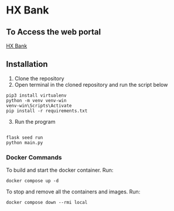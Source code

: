# HX Bank

## To Access the web portal
[HX Bank](https://hxbank.tk)

## Installation
1. Clone the repository
2. Open terminal in the cloned repository and run the script below
```
pip3 install virtualenv
python -m venv venv-win
venv-win\Scripts\Activate
pip install -r requirements.txt
```
3. Run the program
```

flask seed run
python main.py
```

### Docker Commands
To build and start the docker container. Run:
```
docker compose up -d
```
To stop and remove all the containers and images. Run:
```
docker compose down --rmi local
```
